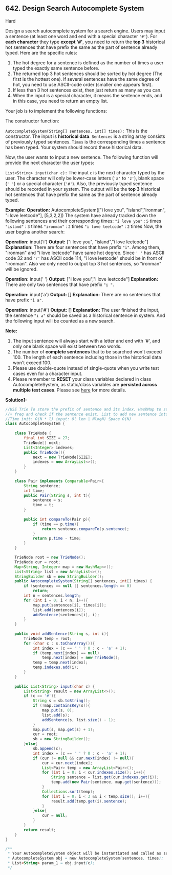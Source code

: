 ## 642. Design Search Autocomplete System

Hard

Design a search autocomplete system for a search engine. Users may input a sentence (at least one word and end with a special character `'#'`). For **each character** they type **except '#'**, you need to return the **top 3** historical hot sentences that have prefix the same as the part of sentence already typed. Here are the specific rules:

1. The hot degree for a sentence is defined as the number of times a user typed the exactly same sentence before.
2. The returned top 3 hot sentences should be sorted by hot degree (The first is the hottest one). If several sentences have the same degree of hot, you need to use ASCII-code order (smaller one appears first).
3. If less than 3 hot sentences exist, then just return as many as you can.
4. When the input is a special character, it means the sentence ends, and in this case, you need to return an empty list.

Your job is to implement the following functions:

The constructor function:

`AutocompleteSystem(String[] sentences, int[] times):` This is the constructor. The input is **historical data**. `Sentences` is a string array consists of previously typed sentences. `Times` is the corresponding times a sentence has been typed. Your system should record these historical data.

Now, the user wants to input a new sentence. The following function will provide the next character the user types:

`List<String> input(char c):` The input `c` is the next character typed by the user. The character will only be lower-case letters (`'a'` to `'z'`), blank space (`' '`) or a special character (`'#'`). Also, the previously typed sentence should be recorded in your system. The output will be the **top 3** historical hot sentences that have prefix the same as the part of sentence already typed.

**Example:**
**Operation:** AutocompleteSystem(["i love you", "island","ironman", "i love leetcode"], [5,3,2,2]) 
The system have already tracked down the following sentences and their corresponding times: 
`"i love you"` : `5` times 
`"island"` : `3` times 
`"ironman"` : `2` times 
`"i love leetcode"` : `2` times 
Now, the user begins another search: 

**Operation:** input('i') 
**Output:** ["i love you", "island","i love leetcode"] 
**Explanation:** 
There are four sentences that have prefix `"i"`. Among them, "ironman" and "i love leetcode" have same hot degree. Since `' '` has ASCII code 32 and `'r'` has ASCII code 114, "i love leetcode" should be in front of "ironman". Also we only need to output top 3 hot sentences, so "ironman" will be ignored. 

**Operation:** input(' ') 
**Output:** ["i love you","i love leetcode"] 
**Explanation:** 
There are only two sentences that have prefix `"i "`. 

**Operation:** input('a') 
**Output:** [] 
**Explanation:** 
There are no sentences that have prefix `"i a"`. 

**Operation:** input('#') 
**Output:** [] 
**Explanation:** 
The user finished the input, the sentence `"i a"` should be saved as a historical sentence in system. And the following input will be counted as a new search. 

**Note:**

1. The input sentence will always start with a letter and end with '#', and only one blank space will exist between two words.
2. The number of **complete sentences** that to be searched won't exceed 100. The length of each sentence including those in the historical data won't exceed 100.
3. Please use double-quote instead of single-quote when you write test cases even for a character input.
4. Please remember to **RESET** your class variables declared in class AutocompleteSystem, as static/class variables are **persisted across multiple test cases**. Please see [here](https://leetcode.com/faq/#different-output) for more details.

**Solution1:**

```java
//USE Trie To store the prefix of sentence and its index. HashMap to store the sentence 
//+ freq and check if the sentence exist, List to add new sentence into the record; 
//Time init: O(N * l) input: O( len | NlogN) Space O(N)
class AutocompleteSystem {
    
    class TrieNode {
        final int SIZE = 27;
        TrieNode[] next;
        List<Integer> indexes;
        public TrieNode(){
            next = new TrieNode[SIZE];
            indexes = new ArrayList<>();
        }
    }
    
    class Pair implements Comparable<Pair>{
        String sentence;
        int time;
        public Pair(String s, int t){
            sentence = s;
            time = t;
        }
        
        public int compareTo(Pair p){
            if (time == p.time){
                return sentence.compareTo(p.sentence);
            }
            return p.time - time;
        }
    }

    TrieNode root = new TrieNode();
    TrieNode cur = root;
    Map<String, Integer> map = new HashMap<>();
    List<String> list = new ArrayList<>();
    StringBuilder sb = new StringBuilder();
    public AutocompleteSystem(String[] sentences, int[] times) {
        if (sentences == null || sentences.length == 0)
            return;
        int n = sentences.length;
        for (int i = 0; i < n; i++){
            map.put(sentences[i], times[i]);
            list.add(sentences[i]);
            addSentence(sentences[i], i);
        }
    }
    
    public void addSentence(String s, int i){
        TrieNode temp = root;
        for (char c : s.toCharArray()){
            int index = (c == ' ' ? 0 : c - 'a' + 1);
            if (temp.next[index] == null)
                temp.next[index] = new TrieNode();
            temp = temp.next[index];
            temp.indexes.add(i);
        }
    }
    
    public List<String> input(char c) {
        List<String> result = new ArrayList<>();
        if (c == '#'){
            String s = sb.toString();
            if (!map.containsKey(s)){
                map.put(s, 0);
                list.add(s);
                addSentence(s, list.size() - 1);
            }
            map.put(s, map.get(s) + 1);
            cur = root;
            sb = new StringBuilder();
        }else{
            sb.append(c);
            int index = (c == ' ' ? 0 : c - 'a' + 1);
            if (cur != null && cur.next[index] != null){
                cur = cur.next[index];
                List<Pair> temp = new ArrayList<Pair>();
                for (int i = 0; i < cur.indexes.size(); i++){
                    String sentence = list.get(cur.indexes.get(i));
                    temp.add(new Pair(sentence, map.get(sentence)));
                }
                Collections.sort(temp);
                for (int i = 0; i < 3 && i < temp.size(); i++){
                    result.add(temp.get(i).sentence);
                }
            }else{
                cur = null;
            }
        }
        return result;
    }
}

/**
 * Your AutocompleteSystem object will be instantiated and called as such:
 * AutocompleteSystem obj = new AutocompleteSystem(sentences, times);
 * List<String> param_1 = obj.input(c);
 */
```

